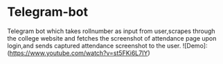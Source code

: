 # Telegram-bot
Telegram bot which takes rollnumber as input from user,scrapes through the college website and 
fetches the screenshot of attendance page upon login,and sends captured attendance screenshot to the user. 
![Demo]:(https://www.youtube.com/watch?v=st5FKi6L7IY)
